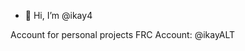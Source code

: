 - 👋 Hi, I’m @ikay4

Account for personal projects
FRC Account: @ikayALT

<!---
ikay4/ikay4 is a ✨ special ✨ repository because its `README.md` (this file) appears on your GitHub profile.
You can click the Preview link to take a look at your changes.
--->
